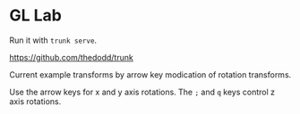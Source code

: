 # GL Lab

Run it with `trunk serve`.


https://github.com/thedodd/trunk


Current example transforms by arrow key modication of rotation transforms.

Use the arrow keys for x and y axis rotations.  The `;` and `q` keys control z axis rotations.